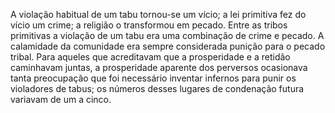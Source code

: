 ﻿A violação habitual de um tabu tornou-se um vício; a lei primitiva fez do vício um crime; a religião o transformou em pecado. Entre as tribos primitivas a violação de um tabu era uma combinação de crime e pecado. A calamidade da comunidade era sempre considerada punição para o pecado tribal. Para aqueles que acreditavam que a prosperidade e a retidão caminhavam juntas, a prosperidade aparente dos perversos ocasionava tanta preocupação que foi necessário inventar infernos para punir os violadores de tabus; os números desses lugares de condenação futura variavam de um a cinco.